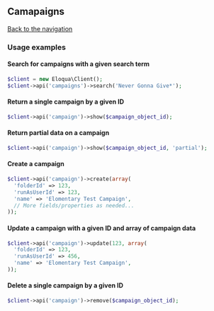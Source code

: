 ## Camapaigns
[Back to the navigation](index.md)

### Usage examples

#### Search for campaigns with a given search term
```php
$client = new Eloqua\Client();
$client->api('campaigns')->search('Never Gonna Give*');
```

#### Return a single campaign by a given ID
```php
$client->api('campaign')->show($campaign_object_id);
```

#### Return partial data on a campaign
```php
$client->api('campaign')->show($campaign_object_id, 'partial');
```

#### Create a campaign
```php
$client->api('campaign')->create(array(
  'folderId' => 123,
  'runAsUserId' => 123,
  'name' => 'Elomentary Test Campaign',
  // More fields/properties as needed...
));
```

#### Update a campaign with a given ID and array of campaign data
```php
$client->api('campaign')->update(123, array(
  'folderId' => 123,
  'runAsUserId' => 456,
  'name' => 'Elomentary Test Campaign',
));
```

#### Delete a single campaign by a given ID
```php
$client->api('campaign')->remove($campaign_object_id);
```
